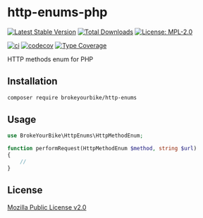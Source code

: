 # http-enums-php

[![Latest Stable Version](https://img.shields.io/github/v/release/brokeyourbike/http-enums-php)](https://github.com/brokeyourbike/http-enums-php/releases)
[![Total Downloads](https://poser.pugx.org/brokeyourbike/http-enums-php/downloads)](https://packagist.org/packages/brokeyourbike/http-enums-php)
[![License: MPL-2.0](https://img.shields.io/badge/license-MPL--2.0-purple.svg)](https://github.com/brokeyourbike/http-enums-php/blob/main/LICENSE)

[![ci](https://github.com/brokeyourbike/http-enums-php/actions/workflows/ci.yml/badge.svg)](https://github.com/brokeyourbike/http-enums-php/actions/workflows/ci.yml)
[![codecov](https://codecov.io/gh/brokeyourbike/http-enums-php/branch/main/graph/badge.svg?token=ImcgnxzGfc)](https://codecov.io/gh/brokeyourbike/http-enums-php)
[![Type Coverage](https://shepherd.dev/github/brokeyourbike/http-enums-php/coverage.svg)](https://shepherd.dev/github/brokeyourbike/http-enums-php)

HTTP methods enum for PHP

## Installation

```bash
composer require brokeyourbike/http-enums
```

## Usage

```php
use BrokeYourBike\HttpEnums\HttpMethodEnum;

function performRequest(HttpMethodEnum $method, string $url)
{
    //
}
```

## License
[Mozilla Public License v2.0](https://github.com/brokeyourbike/http-enums-php/blob/main/LICENSE)
